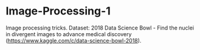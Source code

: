 # Image-Processing-1
Image processing tricks. Dataset: 2018 Data Science Bowl - Find the nuclei in divergent images to advance medical discovery (https://www.kaggle.com/c/data-science-bowl-2018).
